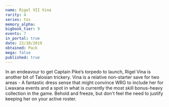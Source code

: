 ```yaml
---
name: Rigel VII Vina
rarity: 4
series: tos
memory_alpha:
bigbook_tier: 9
events: 7
in_portal: true
date: 22/10/2019
obtained: Pack
mega: false
published: true
---
```


In an endeavour to get Captain Pike’s torpedo to launch, Rigel Vina is another bit of Talosian trickery. Vina is a relative non-starter save for two areas - A fantastic dress sense that might convince WRG to include her for Lwaxana events and a spot in what is currently the most skill bonus-heavy collection in the game. Behold and freeze, but don't feel the need to justify keeping her on your active roster.
